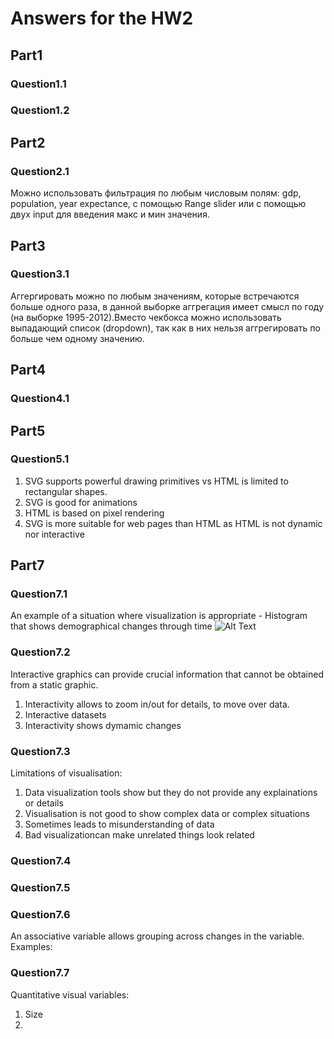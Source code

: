 # Answers for the HW2

## Part1
### Question1.1

### Question1.2

## Part2
### Question2.1
Можно использовать фильтрация по любым числовым полям: gdp, population, year expectance, с помощью Range slider или с помощью двух input для введения макс и мин значения.

## Part3
### Question3.1
Аггергировать можно по любым значениям, которые встречаются больше одного раза, в данной выборке аггрегация имеет смысл по году (на выборке 1995-2012).Вместо чекбокса можно использовать выпадающий список (dropdown), так как в них нельзя аггрегировать по больше чем одному значению.

## Part4
### Question4.1

## Part5
### Question5.1
1. SVG supports powerful drawing primitives vs HTML is limited to rectangular shapes.
2. SVG is good for animations
3. HTML is based on pixel rendering
4. SVG is more suitable for web pages than HTML as HTML is not dynamic nor interactive


## Part7
### Question7.1
An example of a situation where visualization is appropriate - Histogram that shows demographical changes through time
![Alt Text](http://www.pewresearch.org/files/2014/04/847889448.gif)

### Question7.2
Interactive graphics can provide crucial information that cannot be obtained from a static graphic.
1. Interactivity allows to zoom in/out for details, to move over data.
2. Interactive datasets
3. Interactivity shows dymamic changes

### Question7.3
Limitations of visualisation:
1. Data visualization tools show but they do not provide any explainations or details
2. Visualisation is not good to show complex data or complex situations
3. Sometimes leads to misunderstanding of data
4. Bad visualizationcan make unrelated things look related

### Question7.4

### Question7.5

### Question7.6
An associative variable allows grouping across changes in the variable. 
Examples:

### Question7.7
Quantitative visual variables:
1. Size
2. 